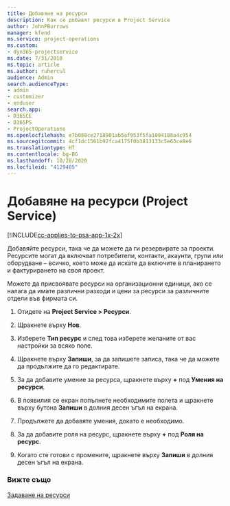 ```yaml
---
title: Добавяне на ресурси
description: Как се добавят ресурси в Project Service
author: JohnPBurrows
manager: kfend
ms.service: project-operations
ms.custom:
- dyn365-projectservice
ms.date: 7/31/2018
ms.topic: article
ms.author: ruhercul
audience: Admin
search.audienceType:
- admin
- customizer
- enduser
search.app:
- D365CE
- D365PS
- ProjectOperations
ms.openlocfilehash: e7b088ce2718901ab5af953f5fa1094188a4c954
ms.sourcegitcommit: 4cf1dc1561b92fca4175f0b3813133c5e63ce8e6
ms.translationtype: HT
ms.contentlocale: bg-BG
ms.lasthandoff: 10/28/2020
ms.locfileid: "4129485"
---
```

# <a name="add-resources-project-service"></a>Добавяне на ресурси (Project Service)

[!INCLUDE[cc-applies-to-psa-app-1x-2x](../includes/cc-applies-to-psa-app-1x-2x.md)]

Добавяйте ресурси, така че да можете да ги резервирате за проекти. Ресурсите могат да включват потребители, контакти, акаунти, групи или оборудване – всичко, което може да искате да включите в планирането и фактурирането на своя проект.  
  
Можете да присвоявате ресурси на организационни единици, ако се налага да имате различни разходи и цени за ресурси за различните отдели във фирмата си.  
  
1.  Отидете на **Project Service > Ресурси**.  
  
2.  Щракнете върху **Нов**.  
  
3.  Изберете **Тип ресурс** и след това изберете желаните от вас настройки за всяко поле.  
  
4.  Щракнете върху **Запиши**, за да запишете записа, така че да можете да продължите да го редактирате.  
  
5.  За да добавите умение за ресурса, щракнете върху **+** под **Умения на ресурси**.  
  
6.  В появилия се екран попълнете необходимите полета и щракнете върху бутона **Запиши** в долния десен ъгъл на екрана.  
  
7.  Продължете да добавяте умения, докато е необходимо.  
  
8.  За да добавите роля на ресурс, щракнете върху **+** под **Роля на ресурс**.  
  
9. Когато сте готови с промените, щракнете върху **Запиши** в долния десен ъгъл на екрана.  
  
### <a name="see-also"></a>Вижте също  
 [Задаване на ресурси](../psa/set-up-resources.md)
